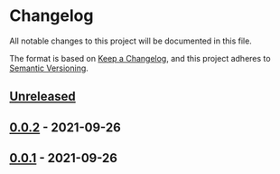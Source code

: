 # Changelog

All notable changes to this project will be documented in this file.

The format is based on [Keep a Changelog](https://keepachangelog.com/en/1.0.0/),
and this project adheres to [Semantic Versioning](https://semver.org/spec/v2.0.0.html).

## [Unreleased]

## [0.0.2] - 2021-09-26

## [0.0.1] - 2021-09-26

[Unreleased]: https://github.com/uptonm/react-webpack-starter/compare/0.0.2...HEAD

[0.0.2]: https://github.com/uptonm/react-webpack-starter/compare/0.0.1...0.0.2

[0.0.1]: https://github.com/uptonm/react-webpack-starter/compare/6b1a4a4bdd518610c41ba5d86bd99d74a0c14170...0.0.1
